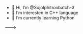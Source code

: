 - 👋 Hi, I’m @Sojolphitronbatch-3
- 👀 I’m interested in C++ language
- 🌱 I’m currently learning Python

--->
